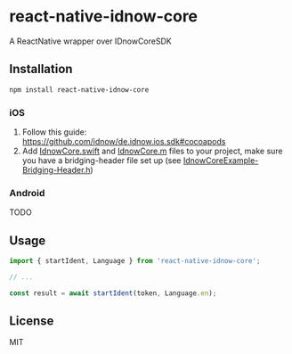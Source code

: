# react-native-idnow-core

A ReactNative wrapper over IDnowCoreSDK

## Installation

```sh
npm install react-native-idnow-core
```

### iOS
1. Follow this guide: https://github.com/idnow/de.idnow.ios.sdk#cocoapods
2. Add [IdnowCore.swift](https://github.com/bitwala/react-native-idnow-autoident/-/blob/master/example/ios/IdnowCore.swift) and [IdnowCore.m](https://github.com/bitwala/react-native-idnow-autoident/-/blob/master/example/ios/IdnowCore.m) files to your project, make sure you have a bridging-header file set up (see [IdnowCoreExample-Bridging-Header.h](https://github.com/bitwala/react-native-idnow-autoident/-/blob/master/example/ios/IdnowCoreExample-Bridging-Header.h))

### Android
TODO

## Usage

```js
import { startIdent, Language } from 'react-native-idnow-core';

// ...

const result = await startIdent(token, Language.en);
```

## License

MIT
